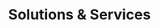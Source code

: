 ---
title: "Solutions & Services"
description: "Expert software development and optimization solutions for modern businesses"
layout: solutions

hero:
  heading: "Build & Scale Your Digital Products"
  text: "From custom development to SaaS optimization, we help businesses build efficient and scalable digital solutions."
  image: "/img/hero_02.png"

solutions:
  heading: "Our Solutions"
  text: "Comprehensive software solutions tailored to your business needs"
  items:
    - name: "Custom Development"
      description: "Build your digital products from scratch with modern technologies"
      icon: "code"
      features:
        - "Web Applications"
        - "Mobile Apps"
        - "APIs & Integrations"
        - "Database Design"
        - "Cloud Infrastructure"
    - name: "SaaS Optimization"
      description: "Reduce costs and improve efficiency of your no-code operations"
      icon: "chart-bar"
      features:
        - "Cost Analysis"
        - "Custom Alternatives"
        - "Migration Strategy"
        - "Performance Optimization"
        - "Maintenance Support"
    - name: "Technical Consulting"
      description: "Expert guidance for your technical decisions and architecture"
      icon: "light-bulb"
      features:
        - "Architecture Review"
        - "Technology Selection"
        - "Security Assessment"
        - "Scalability Planning"
        - "Team Training"

services:
  heading: "Development Services"
  text: "End-to-end development services to bring your ideas to life"
  items:
    - name: "Frontend Development"
      description: "Beautiful, responsive, and performant user interfaces"
      features:
        - "Modern Web Applications"
        - "Responsive Design"
        - "Performance Optimization"
        - "UI/UX Implementation"
        - "Progressive Web Apps"
        - "Cross-browser Compatibility"
      image: "/img/frontend_01.png"

    - name: "Backend Development"
      description: "Robust and scalable server-side solutions"
      features:
        - "API Development"
        - "Database Design"
        - "Authentication Systems"
        - "Cloud Infrastructure"
        - "Performance Tuning"
        - "Security Implementation"
      image: "/img/backend_02.png"

    - name: "Full-Stack Solutions"
      description: "Complete applications built from the ground up"
      features:
        - "Requirements Analysis"
        - "Architecture Design"
        - "Full-stack Development"
        - "Testing & QA"
        - "Deployment & DevOps"
        - "Maintenance & Support"
      image: "/img/fullstack_02.png"

process:
  heading: "Our Development Process"
  text: "A proven approach to deliver high-quality solutions on time"
  steps:
    - name: "Discovery"
      description: "Understanding your needs and requirements"
      items:
        - "Requirements gathering"
        - "Technical assessment"
        - "Solution planning"
        - "Architecture design"
        - "Timeline estimation"
    - name: "Development"
      description: "Building your solution with best practices"
      items:
        - "Agile development"
        - "Regular updates"
        - "Quality assurance"
        - "Progress tracking"
        - "Continuous feedback"
    - name: "Deployment"
      description: "Launching your solution securely"
      items:
        - "Testing & validation"
        - "Performance optimization"
        - "Security hardening"
        - "Documentation"
        - "Knowledge transfer"
    - name: "Support"
      description: "Ensuring long-term success"
      items:
        - "Monitoring"
        - "Maintenance"
        - "Updates & patches"
        - "Performance tuning"
        - "Technical support"

cases:
  heading: "Success Stories"
  text: "Real results from our client projects"
  items:
    - name: "Coaching Platform"
      description: "Built a platform with advanced coaching, client specific reports and a dashboard for the coaches."
      metrics:
        - label: "Client Volume"
          value: "100%"
        - label: "Client Processing Speed"
          value: "5x"
    - name: "IOT Management Dashboard"
      description: "Built a dashboard for managing IoT devices and sensors."
      metrics:
        - label: "IOT Devices"
          value: "Custom"

    - name: "Accounting Learning Platform"
      description: "Built a platform for training accounting clerks. The clerks can now learn the accounting principles and apply them in a real-time environment."
      metrics:
        - label: "Onboarding Clerks Speedup"
          value: "6 months"
        - label: "Client Processing"
          value: "2x"
    - name: "AI Textbook Generator"
      description: "Built a platform for generating textbooks with AI."
      metrics:
        - label: "Textbook Generation Speed"
          value: "10x"
        - label: "Textbook Quality"
          value: "100%"

cta:
  heading: "Start Your Project"
  text: "Book a free consultation to discuss your project requirements."
  buttons:
    - text: "Book Consultation"
      url: "https://calendly.com/moritzlaass"
      primary: true
    - text: "View Boilerplate"
      url: "/boilerplate"
      primary: false
---